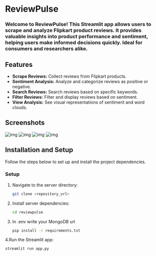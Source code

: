 # ReviewPulse

### Welcome to ReviewPulse! This Streamlit app allows users to scrape and analyze Flipkart product reviews. It provides valuable insights into product performance and sentiment, helping users make informed decisions quickly. Ideal for consumers and researchers alike.

## Features

- **Scrape Reviews:** Collect reviews from Flipkart products.
- **Sentiment Analysis:** Analyze and categorize reviews as positive or negative.
- **Search Reviews:** Search reviews based on specific keywords.
- **Filter Reviews:** Filter and display reviews based on sentiment.
- **View Analysis:** See visual representations of sentiment and word clouds.

## Screenshots

![img](https://i.postimg.cc/ZKVZ0031/Untitled-design.png)
![img](https://i.postimg.cc/x16KsGmt/Untitled-design-1.png)
![img](https://i.postimg.cc/QtT1xRyy/Untitled-design-2.png)
![img](https://i.postimg.cc/wT34cBnK/Untitled-design-3.png)

## Installation and Setup

Follow the steps below to set up and install the project dependencies.

### Setup


1. Navigate to the server directory:
   ```bash
   git clone <repository_url>
2. Install server dependencies:
   ```bash
   cd reviewpulse
3. In .env write your MongoDB url
   ```bash
   pip install -r requirements.txt
4.Run the Streamlit app:
   ```bash
   streamlit run app.py





